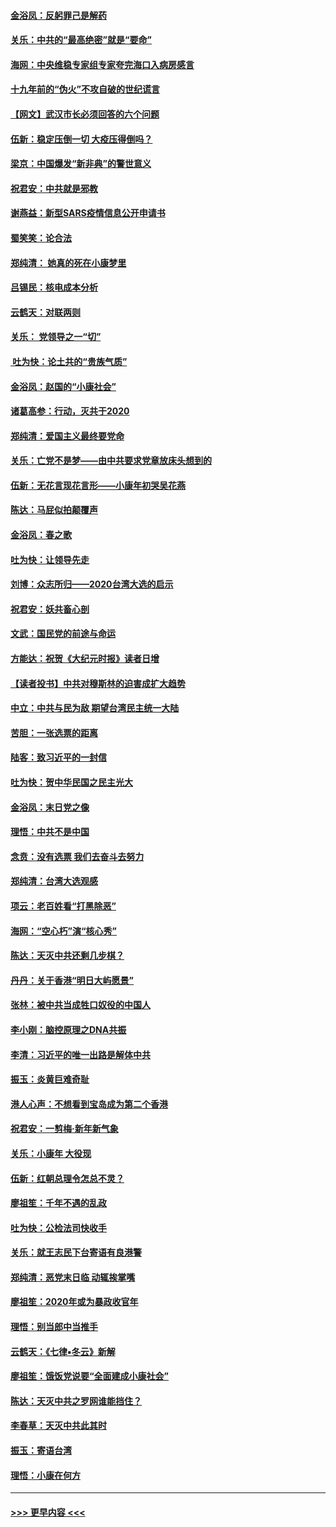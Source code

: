 #### [金浴凤：反躬罪己是解药](../pages/nsc993/n11820280.md?t=01260902) 
#### [关乐：中共的“最高绝密”就是“要命”](../pages/nsc993/n11816946.md?t=01260902) 
#### [海网：中央维稳专家组专家夸完海口入病房感言](../pages/nsc993/n11815138.md?t=01260902) 
#### [十九年前的“伪火”不攻自破的世纪谎言](../pages/nsc993/n11813238.md?t=01260902) 
#### [【网文】武汉市长必须回答的六个问题](../pages/nsc993/n11813848.md?t=01260902) 
#### [伍新：稳定压倒一切 大疫压得倒吗？](../pages/nsc993/n11812634.md?t=01260902) 
#### [梁京：中国爆发“新非典”的警世意义](../pages/nsc993/n11812554.md?t=01260902) 
#### [祝君安：中共就是邪教](../pages/nsc993/n11812431.md?t=01260902) 
#### [谢燕益：新型SARS疫情信息公开申请书](../pages/nsc993/n11808840.md?t=01260902) 
#### [蜀笑笑：论合法](../pages/nsc993/n11808064.md?t=01260902) 
#### [郑纯清： 她真的死在小康梦里](../pages/nsc993/n11806623.md?t=01260902) 
#### [吕锡民：核电成本分析](../pages/nsc993/n11806284.md?t=01260902) 
#### [云鹤天：对联两则](../pages/nsc993/n11805957.md?t=01260902) 
#### [关乐： 党领导之一“切”](../pages/nsc993/n11804505.md?t=01260902) 
#### [ 吐为快：论土共的“贵族气质”](../pages/nsc993/n11804490.md?t=01260902) 
#### [金浴凤：赵国的“小康社会”](../pages/nsc993/n11804452.md?t=01260902) 
#### [诸葛高参：行动，灭共于2020](../pages/nsc993/n11804120.md?t=01260902) 
#### [郑纯清：爱国主义最终要党命](../pages/nsc993/n11802197.md?t=01260902) 
#### [关乐：亡党不是梦——由中共要求党章放床头想到的](../pages/nsc993/n11802156.md?t=01260902) 
#### [伍新：无花言现花言形——小康年初哭吴花燕](../pages/nsc993/n11800044.md?t=01260902) 
#### [陈达：马屁似拍颠覆声](../pages/nsc993/n11800010.md?t=01260902) 
#### [金浴凤：春之歌](../pages/nsc993/n11797687.md?t=01260902) 
#### [吐为快：让领导先走](../pages/nsc993/n11797512.md?t=01260902) 
#### [刘博：众志所归——2020台湾大选的启示](../pages/nsc993/n11796878.md?t=01260902) 
#### [祝君安：妖共畜心剖](../pages/nsc993/n11794273.md?t=01260902) 
#### [文武：国民党的前途与命运](../pages/nsc993/n11794198.md?t=01260902) 
#### [方能达：祝贺《大纪元时报》读者日增](../pages/nsc993/n11793807.md?t=01260902) 
#### [【读者投书】中共对穆斯林的迫害成扩大趋势](../pages/nsc993/n11791371.md?t=01260902) 
#### [中立：中共与民为敌 期望台湾民主统一大陆](../pages/nsc993/n11790392.md?t=01260902) 
#### [苦胆：一张选票的距离](../pages/nsc993/n11788914.md?t=01260902) 
#### [陆客：致习近平的一封信](../pages/nsc993/n11788867.md?t=01260902) 
#### [吐为快：贺中华民国之民主光大](../pages/nsc993/n11788618.md?t=01260902) 
#### [金浴凤：末日党之像](../pages/nsc993/n11787475.md?t=01260902) 
#### [理悟：中共不是中国](../pages/nsc993/n11787463.md?t=01260902) 
#### [念贲：没有选票  我们去奋斗去努力](../pages/nsc993/n11787398.md?t=01260902) 
#### [郑纯清：台湾大选观感](../pages/nsc993/n11786210.md?t=01260902) 
#### [项云：老百姓看“打黑除恶”](../pages/nsc993/n11785398.md?t=01260902) 
#### [海网：“空心朽”演“核心秀”](../pages/nsc993/n11783874.md?t=01260902) 
#### [陈达：天灭中共还剩几步棋？](../pages/nsc993/n11783719.md?t=01260902) 
#### [丹丹：关于香港“明日大屿愿景”](../pages/nsc993/n11783273.md?t=01260902) 
#### [张林：被中共当成牲口奴役的中国人](../pages/nsc993/n11782397.md?t=01260902) 
#### [李小刚：脑控原理之DNA共振](../pages/nsc993/n11780962.md?t=01260902) 
#### [李清：习近平的唯一出路是解体中共](../pages/nsc993/n11780866.md?t=01260902) 
#### [振玉：炎黄巨难奇耻](../pages/nsc993/n11779632.md?t=01260902) 
#### [港人心声：不想看到宝岛成为第二个香港](../pages/nsc993/n11778817.md?t=01260902) 
#### [祝君安：一剪梅‧新年新气象](../pages/nsc993/n11776340.md?t=01260902) 
#### [关乐：小康年 大役现](../pages/nsc993/n11774213.md?t=01260902) 
#### [伍新：红朝总理令怎总不灵？](../pages/nsc993/n11770813.md?t=01260902) 
#### [廖祖笙：千年不遇的乱政](../pages/nsc993/n11770373.md?t=01260902) 
#### [吐为快：公检法司快收手](../pages/nsc993/n11770359.md?t=01260902) 
#### [关乐：就王志民下台寄语有良港警](../pages/nsc993/n11769903.md?t=01260902) 
#### [郑纯清：恶党末日临 动辄挨掌嘴](../pages/nsc993/n11769356.md?t=01260902) 
#### [廖祖笙：2020年或为暴政收官年](../pages/nsc993/n11768216.md?t=01260902) 
#### [理悟：别当郎中当推手](../pages/nsc993/n11768243.md?t=01260902) 
#### [云鹤天：《七律▪冬云》新解](../pages/nsc993/n11768204.md?t=01260902) 
#### [廖祖笙：饿饭党说要“全面建成小康社会”](../pages/nsc993/n11767482.md?t=01260902) 
#### [陈达：天灭中共之罗网谁能挡住？](../pages/nsc993/n11767465.md?t=01260902) 
#### [李春草：天灭中共此其时](../pages/nsc993/n11767452.md?t=01260902) 
#### [振玉：寄语台湾](../pages/nsc993/n11767432.md?t=01260902) 
#### [理悟：小康在何方](../pages/nsc993/n11767394.md?t=01260902) 

----
#### [ >>> 更早内容 <<< ](../indexes/nsc993-earlier.md)
